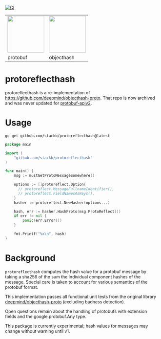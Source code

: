 [![CI](https://github.com/stackb/protoreflecthash/actions/workflows/ci.yaml/badge.svg)](https://github.com/stackb/protoreflecthash/actions/workflows/ci.yaml)

<table border="0">
  <tr>
    <td><img src="https://user-images.githubusercontent.com/50580/141900696-bfb2d42d-5d2c-46f8-bd9f-06515969f6a2.png" height="120"/></td>
    <td><img src="https://camo.githubusercontent.com/e71e893edbc4626f5c28acde484c375e96109e64b835db9b60946ff092a7a87b/68747470733a2f2f6769746c61622e636f6d2f6d30336765656b2f6e6f64652d6f626a6563742d686173682f7261772f6d61737465722f6c6f676f2e737667" height="120"/></td>
  </tr>
  <tr>
    <td>protobuf</td>
    <td>objecthash</td>
  </tr>
</table>

# protoreflecthash

protoreflecthash is a re-implementation of
<https://github.com/deepmind/objecthash-proto>.  That repo is now archived and
was never updated for [protobuf-apiv2](https://go.dev/blog/protobuf-apiv2).

# Usage

```
go get github.com/stackb/protoreflecthash@latest
```

```go
package main

import (
    "github.com/stackb/protoreflecthash"
)

func main() {
    msg := mustGetProtoMessageSomewhere()

    options := []protoreflect.Option{
      // protoreflect.MessageFullnameIdentifier(),
      // protoreflect.FieldNamesAsKeys(),
    }
    hasher := protoreflect.NewHasher(options...)

    hash, err := hasher.HashProto(msg.ProtoReflect())
    if err != nil {
        panic(err.Error())
    }

    fmt.Printf("%x\n", hash)
}
```

# Background

`protoreflecthash` computes the hash value for a protobuf message by taking a
sha256 of the sum the individual component hashes of the message.  Special care
is taken to account for various semantics of the protobuf format.

This implementation passes all functional unit tests from the original library
[deepmind/objecthash-proto](https://github.com/deepmind/objecthash-proto)
(excluding badness detection).

Open questions remain about the handling of protobufs with extension fields and
the google.protobuf.Any type.

This package is currently experimental; hash values for messages may change
without warning until v1.
